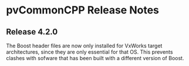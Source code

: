# pvCommonCPP Release Notes

## Release 4.2.0

The Boost header files are now only installed for VxWorks target architectures, since they are only essential for that OS. This prevents clashes with sofware that has been built with a different version of Boost.

